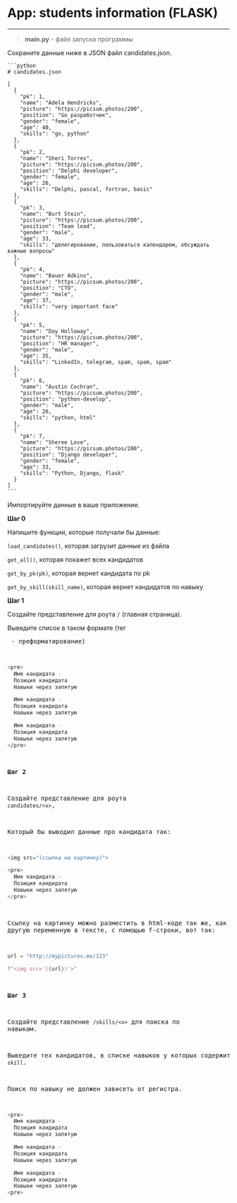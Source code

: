 # App: students information (FLASK)<br>

---

> **main.py** - файл запуска программы <br>

Сохраните данные ниже в JSON файл candidates.json.

    
    ```python
    # candidates.json
    
    [
      {
        "pk": 1,
        "name": "Adela Hendricks",
        "picture": "https://picsum.photos/200",
        "position": "Go разработчик",
        "gender": "female",
        "age": 40,
        "skills": "go, python"
      },
      {
        "pk": 2,
        "name": "Sheri Torres",
        "picture": "https://picsum.photos/200",
        "position": "Delphi developer",
        "gender": "female",
        "age": 26,
        "skills": "Delphi, pascal, fortran, basic"
      },
      {
        "pk": 3,
        "name": "Burt Stein",
        "picture": "https://picsum.photos/200",
        "position": "Team lead",
        "gender": "male",
        "age": 33,
        "skills": "делегирование, пользоваться календарем, обсуждать важные вопросы"
      },
      {
        "pk": 4,
        "name": "Bauer Adkins",
        "picture": "https://picsum.photos/200",
        "position": "CTO",
        "gender": "male",
        "age": 37,
        "skills": "very important face"
      },
      {
        "pk": 5,
        "name": "Day Holloway",
        "picture": "https://picsum.photos/200",
        "position": "HR manager",
        "gender": "male",
        "age": 35,
        "skills": "LinkedIn, telegram, spam, spam, spam"
      },
      {
        "pk": 6,
        "name": "Austin Cochran",
        "picture": "https://picsum.photos/200",
        "position": "python-develop",
        "gender": "male",
        "age": 26,
        "skills": "python, html"
      },
      {
        "pk": 7,
        "name": "Sheree Love",
        "picture": "https://picsum.photos/200",
        "position": "Django developer",
        "gender": "female",
        "age": 33,
        "skills": "Python, Django, flask"
      }
    ]
    ```
    

Импортируйте данные в ваше приложение.

**Шаг 0**

Напишите функции, которые получали бы данные:

`load_candidates()`, которая загрузит данные из файла

`get_all()`, которая покажет всех кандидатов

`get_by_pk(pk)`, которая вернет кандидата по pk

`get_by_skill(skill_name)`, которая вернет кандидатов по навыку

**Шаг 1**

Создайте представление для роута `/` (главная страница).

Выведите список в таком формате (тег <pre> - преформатирование)

```bash
<pre>
  Имя кандидата - 
  Позиция кандидата
  Навыки через запятую

  Имя кандидата - 
  Позиция кандидата
  Навыки через запятую

  Имя кандидата - 
  Позиция кандидата
  Навыки через запятую
</pre>
```

**Шаг 2**

Создайте представление для роута `candidates/<x>`, 

Который бы выводил данные про кандидата так: 

```python
<img src="(ссылка на картинку)">

<pre>
  Имя кандидата - 
  Позиция кандидата
  Навыки через запятую
</pre>

```

Ссылку на картинку можно разместить в html-коде так же, как и любую другую переменную в тексте, с помощью f-строки, вот так:

```python
url = "http://mypictures.me/123"

f"<img src='({url})'>"
```

**Шаг 3**

Создайте представление `/skills/<x>` для поиска по навыкам.

Выведите тех кандидатов, в списке навыков у которых содержится `skill`.

Поиск по навыку не должен зависеть от регистра.

```python
<pre>
  Имя кандидата - 
  Позиция кандидата
  Навыки через запятую

  Имя кандидата - 
  Позиция кандидата
  Навыки через запятую

  Имя кандидата - 
  Позиция кандидата
  Навыки через запятую
<pre>
```